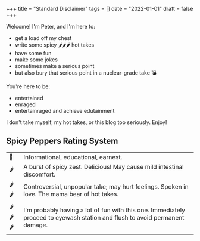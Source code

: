 +++
title = "Standard Disclaimer"
tags = []
date = "2022-01-01"
draft = false
+++

Welcome! I'm Peter, and I'm here to:

- get a load off my chest
- write some spicy 🌶🌶🌶 hot takes
- have some fun
- make some jokes
- sometimes make a serious point
- but also bury that serious point in a nuclear-grade take 💣

You're here to be:

- entertained
- enraged
- entertainraged and achieve edutainment

I don't take myself, my hot takes, or this blog too seriously. Enjoy!

## Spicy Peppers Rating System

|     |                                                                                                                             |
| --- | --------------------------------------------------------------------------------------------------------------------------- |
| 🚫  | Informational, educational, earnest.                                                                                        |
| 🌶   | A burst of spicy zest. Delicious! May cause mild intestinal discomfort.                                                     |
| 🌶🌶  | Controversial, unpopular take; may hurt feelings. Spoken in love. The mama bear of hot takes.                               |
| 🌶🌶🌶 | I'm probably having a lot of fun with this one. Immediately proceed to eyewash station and flush to avoid permanent damage. |
